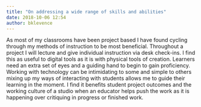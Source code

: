 ```yaml
---
title: "On addressing a wide range of skills and abilities"
date: 2018-10-06 12:54
author: bklevence
---
```


As most of my classrooms have been project based I have found cycling through my methods of instruction to be most beneficial. Throughout a project I will lecture and give individual instruction via desk check-ins. I find this as useful to digital tools as it is with physical tools of creation. Learners need an extra set of eyes and a guiding hand to begin to gain proficiency. Working with technology can be intimidating to some and simple to others mixing up my ways of interacting with students allows me to guide their learning in the moment. I find it benefits student project outcomes and the working culture of a studio when an educator helps push the work as it is happening over critiquing in progress or finished work.
